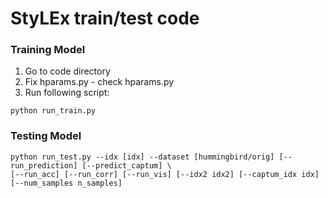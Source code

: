 # StyLEx train/test code

### Training Model
1. Go to code directory
2. Fix hparams.py - check hparams.py
3. Run following script:
```shell
python run_train.py
```

### Testing Model
```shell
python run_test.py --idx [idx] --dataset [hummingbird/orig] [--run_prediction] [--predict_captum] \
[--run_acc] [--run_corr] [--run_vis] [--idx2 idx2] [--captum_idx idx] [--num_samples n_samples]
```